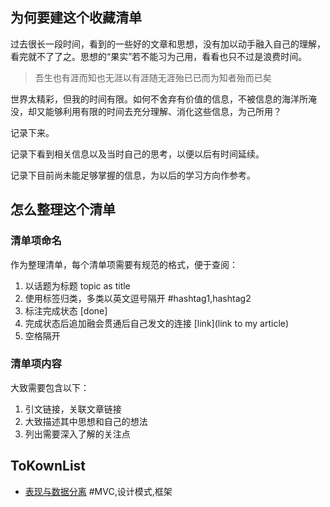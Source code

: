 ## 为何要建这个收藏清单
过去很长一段时间，看到的一些好的文章和思想，没有加以动手融入自己的理解，看完就不了了之。思想的“果实”若不能习为己用，看看也只不过是浪费时间。

> 吾生也有涯而知也无涯以有涯随无涯殆已已而为知者殆而已矣  

世界太精彩，但我的时间有限。如何不舍弃有价值的信息，不被信息的海洋所淹没，却又能够利用有限的时间去充分理解、消化这些信息，为己所用？

记录下来。

记录下看到相关信息以及当时自己的思考，以便以后有时间延续。

记录下目前尚未能足够掌握的信息，为以后的学习方向作参考。

## 怎么整理这个清单
### 清单项命名
作为整理清单，每个清单项需要有规范的格式，便于查阅：
1. 以话题为标题 topic as title
2. 使用标签归类，多类以英文逗号隔开 #hashtag1,hashtag2
3. 标注完成状态 \[done\]
4. 完成状态后追加融会贯通后自己发文的连接 \[link\]\(link to my article\)
5. 空格隔开

### 清单项内容
大致需要包含以下：
1. 引文链接，关联文章链接
2. 大致描述其中思想和自己的想法
3. 列出需要深入了解的关注点

## ToKownList
- [表现与数据分离](ToKnList/表现与数据分离.md) #MVC,设计模式,框架